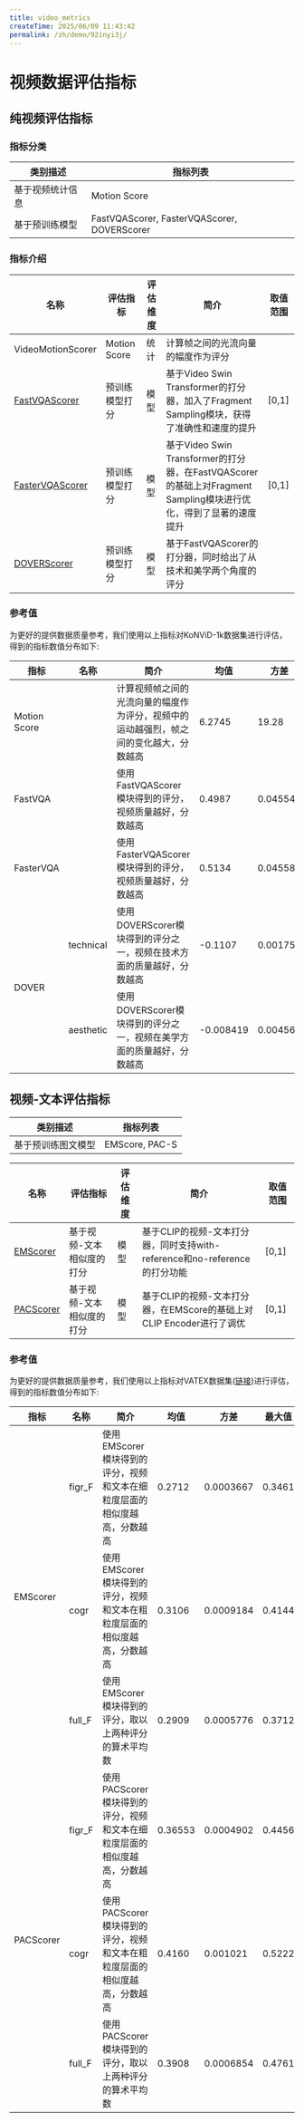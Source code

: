 ```yaml
---
title: video_metrics
createTime: 2025/06/09 11:43:42
permalink: /zh/demo/92inyi3j/
---
```


# 视频数据评估指标

## 纯视频评估指标
### 指标分类
|类别描述 | 指标列表| 
|--- |--- |
| 基于视频统计信息 | Motion Score| 
| 基于预训练模型 | FastVQAScorer, FasterVQAScorer, DOVERScorer|

### 指标介绍
| 名称 | 评估指标 | 评估维度| 简介 |取值范围|  
| ---- | ---- | ---- | ---- | ---- | 
| VideoMotionScorer | Motion Score| 统计|计算帧之间的光流向量的幅度作为评分 |  | 
| [FastVQAScorer](https://arxiv.org/abs/2207.02595v1) | 预训练模型打分 | 模型 | 基于Video Swin Transformer的打分器，加入了Fragment Sampling模块，获得了准确性和速度的提升 | [0,1]| 
| [FasterVQAScorer](https://arxiv.org/abs/2210.05357) | 预训练模型打分 | 模型 | 基于Video Swin Transformer的打分器，在FastVQAScorer的基础上对Fragment Sampling模块进行优化，得到了显著的速度提升 | [0,1] | 
| [DOVERScorer](https://arxiv.org/abs/2211.04894) | 预训练模型打分 | 模型|基于FastVQAScorer的打分器，同时给出了从技术和美学两个角度的评分 || 

### 参考值
为更好的提供数据质量参考，我们使用以上指标对KoNViD-1k数据集进行评估，得到的指标数值分布如下:
<table class="tg"><thead>
  <tr>
    <th class="tg-0pky">指标</th>
    <th class="tg-0pky">名称</th>
    <th class="tg-0pky">简介</th>
    <th class="tg-0pky">均值</th>
    <th class="tg-0pky">方差</th>
    <th class="tg-0pky">最大值</th>
    <th class="tg-0pky">最小值</th>
  </tr></thead>
<tbody>
  <tr>
    <td class="tg-0pky">Motion Score</td>
    <td class="tg-0pky"></td>
    <td class="tg-0pky">计算视频帧之间的光流向量的幅度作为评分，视频中的运动越强烈，帧之间的变化越大，分数越高</td>
    <td class="tg-0pky">6.2745</td>
    <td class="tg-0pky">19.28</td>
    <td class="tg-0pky">25.23</td>
    <td class="tg-0pky">0.001623</td>
  </tr>
  <tr>
    <td class="tg-0pky" >FastVQA</td>
    <td class="tg-0pky"></td>
    <td class="tg-0pky">使用FastVQAScorer模块得到的评分，视频质量越好，分数越高</td>
    <td class="tg-0pky">0.4987</td>
    <td class="tg-0pky">0.04554</td>
    <td class="tg-0pky">0.9258</td>
    <td class="tg-0pky">0.007619</td>
  </tr>
  <tr>
    <td class="tg-0pky">FasterVQA</td>
    <td class="tg-0pky"></td>
    <td class="tg-0pky">使用FasterVQAScorer模块得到的评分，视频质量越好，分数越高</td>
    <td class="tg-0pky">0.5134</td>
    <td class="tg-0pky">0.04558</td>
    <td class="tg-0pky">0.9066</td>
    <td class="tg-0pky">0.03686</td>
  </tr>
  <tr>
    <td class="tg-0pky" rowspan="2">DOVER</td>
    <td class="tg-0pky">technical</td>
    <td class="tg-0pky">使用DOVERScorer模块得到的评分之一，视频在技术方面的质量越好，分数越高</td>
    <td class="tg-0pky">-0.1107</td>
    <td class="tg-0pky">0.001755</td>
    <td class="tg-0pky">-0.006550</td>
    <td class="tg-0pky">-0.3175</td>
  </tr>
  <tr>
    <td class="tg-0pky">aesthetic</td>
    <td class="tg-0pky">使用DOVERScorer模块得到的评分之一，视频在美学方面的质量越好，分数越高</td>
    <td class="tg-0pky">-0.008419</td>
    <td class="tg-0pky">0.004569</td>
    <td class="tg-0pky">0.1869</td>
    <td class="tg-0pky">-0.2629</td>
  </tr>
</tbody></table>

<!-- - VideoMotionScorer: 计算视频的Motion Score作为评分
- FastVQAScorer: ECCV 2022 论文 [FAST-VQA: Efficient End-to-end Video Quality Assessment with Fragment Sampling](https://arxiv.org/abs/2207.02595v1)所提出的基于Video Swin Transformer的打分器。
- FasterVQAScorer: TPAMI 2023 论文 [Neighbourhood Representative Sampling for Efficient End-to-end Video Quality Assessment](https://arxiv.org/abs/2210.05357) 所提出的在FastVQAScorer扩展的打分器。
- DOVERScorer: ICCV 2023 论文 [Exploring Video Quality Assessment on User Generated Contents from Aesthetic and Technical Perspectives](https://arxiv.org/abs/2211.04894) 提出的基于FastVQAScorer的打分器，同时给出了从技术和美学两个角度的评分 -->

## 视频-文本评估指标
|类别描述 | 指标列表| 
|--- |--- |
| 基于预训练图文模型 | EMScore, PAC-S| 


| 名称 | 评估指标 |评估维度|简介 | 取值范围|
| ---- | ---- | ---- | ---- | ---- |
| [EMScorer](https://arxiv.org/abs/2111.08919) | 基于视频-文本相似度的打分| 模型|基于CLIP的视频-文本打分器，同时支持with-reference和no-reference的打分功能|[0,1] |
| [PACScorer](https://arxiv.org/abs/2303.12112) | 基于视频-文本相似度的打分 | 模型 | 基于CLIP的视频-文本打分器，在EMScore的基础上对CLIP Encoder进行了调优| [0,1] |

### 参考值
为更好的提供数据质量参考，我们使用以上指标对VATEX数据集([链接](https://huggingface.co/datasets/lmms-lab/VATEX))进行评估，得到的指标数值分布如下:
<table class="tg"><thead>
  <tr>
    <th class="tg-0pky">指标</th>
    <th class="tg-0pky">名称</th>
    <th class="tg-0pky">简介</th>
    <th class="tg-0pky">均值</th>
    <th class="tg-0pky">方差</th>
    <th class="tg-0pky">最大值</th>
    <th class="tg-0pky">最小值</th>
  </tr></thead>
<tbody>
  <tr>
    <td class="tg-0pky" rowspan="3">EMScorer</td>
    <td class="tg-0pky">figr_F</td>
    <td class="tg-0pky">使用EMScorer模块得到的评分，视频和文本在细粒度层面的相似度越高，分数越高</td>
    <td class="tg-0pky">0.2712</td>
    <td class="tg-0pky">0.0003667</td>
    <td class="tg-0pky">0.3461</td>
    <td class="tg-0pky">0.1987</td>
  </tr>
  <tr>
    <td class="tg-0pky">cogr</td>
    <td class="tg-0pky">使用EMScorer模块得到的评分，视频和文本在粗粒度层面的相似度越高，分数越高</td>
    <td class="tg-0pky">0.3106</td>
    <td class="tg-0pky">0.0009184</td>
    <td class="tg-0pky">0.4144</td>
    <td class="tg-0pky">0.18</td>
  </tr>
    <tr>
    <td class="tg-0pky">full_F</td>
    <td class="tg-0pky">使用EMScorer模块得到的评分，取以上两种评分的算术平均数</td>
    <td class="tg-0pky">0.2909</td>
    <td class="tg-0pky">0.0005776</td>
    <td class="tg-0pky">0.3712</td>
    <td class="tg-0pky">0.3807</td>
  </tr>
  <tr>
    <td class="tg-0pky" rowspan="3">PACScorer</td>
    <td class="tg-0pky">figr_F</td>
    <td class="tg-0pky">使用PACScorer模块得到的评分，视频和文本在细粒度层面的相似度越高，分数越高</td>
    <td class="tg-0pky">0.36553</td>
    <td class="tg-0pky">0.0004902</td>
    <td class="tg-0pky">0.4456</td>
    <td class="tg-0pky">0.2778</td>
  </tr>
  <tr>
    <td class="tg-0pky">cogr</td>
    <td class="tg-0pky">使用PACScorer模块得到的评分，视频和文本在粗粒度层面的相似度越高，分数越高</td>
    <td class="tg-0pky">0.4160</td>
    <td class="tg-0pky">0.001021</td>
    <td class="tg-0pky">0.5222</td>
    <td class="tg-0pky">0.2510</td>
  </tr>
    <tr>
    <td class="tg-0pky">full_F</td>
    <td class="tg-0pky">使用PACScorer模块得到的评分，取以上两种评分的算术平均数</td>
    <td class="tg-0pky">0.3908</td>
    <td class="tg-0pky">0.0006854</td>
    <td class="tg-0pky">0.4761</td>
    <td class="tg-0pky">0.2681</td>
  </tr>